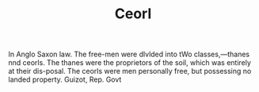 ---
title: Ceorl
letter: C
permalink: "/definitions/bld-ceorl.html"
body: In Anglo Saxon law. The free-men were dlvlded into tWo classes,—thanes nnd ceorls.
  The thanes were the proprietors of the soil, which was entirely at their dis-posal.
  The ceorls were men personally free, but possessing no landed property. Guizot,
  Rep. Govt
published_at: '2018-07-07'
source: Black's Law Dictionary 2nd Ed (1910)
layout: post
---